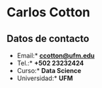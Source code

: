 # Carlos Cotton
## Datos de contacto
* Email:* **ccotton@ufm.edu**
* Tel.:* **+502 23232424**
* Curso:* **Data Science**
* Universidad:* **UFM**

